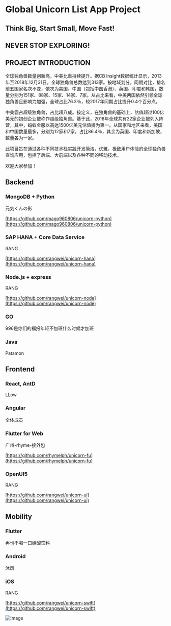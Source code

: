 # Global Unicorn List App Project

## Think Big, Start Small, Move Fast!
## NEVER STOP EXPLORING!

## PROJECT INTRODUCTION
全球独角兽数量创新高，中美比重持续提升。据CB Insight数据统计显示，2013年至2018年12月31日，全球独角兽总数达到313家。按地域划分，同期对比，排名前五国家名次不变，依次为美国、中国（包括中国香港）、英国、印度和韩国，数量分别为151家、88家、15家、14家、7家。从占比来看，中美两国依然引领全球独角兽且影响力加强，全球占比76.3％，较2017年同期占比提升0.4个百分点。

中美霸占超级独角兽，占比超八成。按定义，在独角兽的基础上，估值超过100亿美元的初创企业被称作超级独角兽。基于此，2018年全球共有22家企业被列入阵营，其中，蚂蚁金服以高达1500亿美元估值排为第一。从国家和地区来看，美国和中国数量最多，分别为12家和7家，占比86.4％，其余为英国、印度和新加坡，数量各为一家。

此项目旨在通过各种不同技术栈实践开发简洁，优雅，极致用户体验的全球独角兽查询应用，包括了后端、大前端以及各种不同的移动技术。

欢迎大家参加！

## Backend

### MongoDB + Python 

元気くんの影

[https://github.com/mago960806/unicorn-python](https://github.com/mago960806/unicorn-python)

### SAP HANA + Core Data Service

RANG 

[https://github.com/rangwei/unicorn-hana](https://github.com/rangwei/unicorn-hana)

### Node.js + express

RANG 

[https://github.com/rangwei/unicorn-node](https://github.com/rangwei/unicorn-node)

### GO

996是你们的福报年轻不加班什么时候才加班

### Java

Patamon

## Frontend

### React, AntD

LLow

### Angular

全体成员

### Flutter for Web

广州-rhyme-接外包

[https://github.com/rhymelph/unicorn-fu](https://github.com/rhymelph/unicorn-fu)

### OpenUI5

RANG 

[https://github.com/rangwei/unicorn-ui](https://github.com/rangwei/unicorn-ui)

## Mobility

### Flutter

再也不喝一口碳酸饮料

### Android

沐风

### iOS

RANG

[https://github.com/rangwei/unicorn-swift](https://github.com/rangwei/unicorn-swift)

![image](https://img-blog.csdnimg.cn/20190813213407581.jpg)
